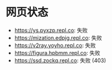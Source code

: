 # 网页状态
- https://ys.pyxzp.repl.co: 失败
- https://mization.edpjg.repl.co: 失败
- https://v2ray.yoyho.repl.co: 失败
- https://figura.hpbmm.repl.co: 失败
- https://ssd.zockq.repl.co: 失败 (403)
